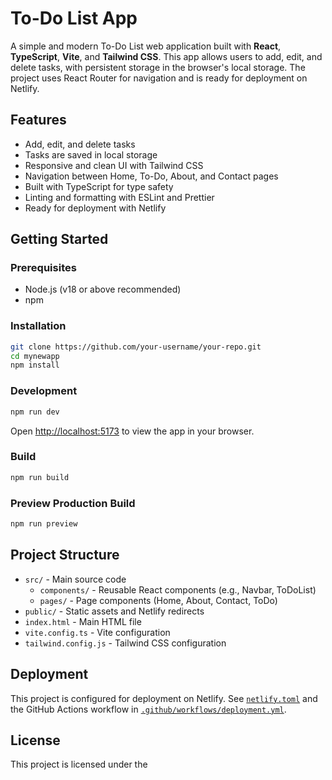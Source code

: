 # To-Do List App

A simple and modern To-Do List web application built with **React**, **TypeScript**, **Vite**, and **Tailwind CSS**. This app allows users to add, edit, and delete tasks, with persistent storage in the browser's local storage. The project uses React Router for navigation and is ready for deployment on Netlify.

## Features

- Add, edit, and delete tasks
- Tasks are saved in local storage
- Responsive and clean UI with Tailwind CSS
- Navigation between Home, To-Do, About, and Contact pages
- Built with TypeScript for type safety
- Linting and formatting with ESLint and Prettier
- Ready for deployment with Netlify

## Getting Started

### Prerequisites

- Node.js (v18 or above recommended)
- npm

### Installation

```sh
git clone https://github.com/your-username/your-repo.git
cd mynewapp
npm install
```

### Development

```sh
npm run dev
```

Open [http://localhost:5173](http://localhost:5173) to view the app in your browser.

### Build

```sh
npm run build
```

### Preview Production Build

```sh
npm run preview
```

## Project Structure

- `src/` - Main source code
  - `components/` - Reusable React components (e.g., Navbar, ToDoList)
  - `pages/` - Page components (Home, About, Contact, ToDo)
- `public/` - Static assets and Netlify redirects
- `index.html` - Main HTML file
- `vite.config.ts` - Vite configuration
- `tailwind.config.js` - Tailwind CSS configuration

## Deployment

This project is configured for deployment on Netlify. See [`netlify.toml`](netlify.toml) and the GitHub Actions workflow in [`.github/workflows/deployment.yml`](.github/workflows/deployment.yml).

## License

This project is licensed under the
